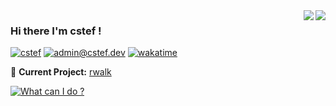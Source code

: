 <img align="right" src="https://github-readme-stats.vercel.app/api?username=cestef&hide_border=true&hide_rank=true&show_icons=true&title_color=606060&text_color=606060&bg_color=00000000">
<img align="right" src="https://github-readme-stats.vercel.app/api/top-langs/?username=cestef&layout=compact&title_color=606060&text_color=606060&bg_color=00000000&theme=dark&hide_border=true">
    

### Hi there I'm cstef !


[![cstef](https://img.shields.io/static/v1?label=cstef.dev&message=%20&color=yellow&logo=&style=flat-square&logoColor=white)](https://cstef.dev)
[![admin@cstef.dev](https://img.shields.io/static/v1?label=admin@cstef.dev&message=%20&color=red&logo=gmail&style=flat-square&logoColor=white)](mailto:admin@cstef.dev)
[![wakatime](https://wakatime.com/badge/user/d59f9f2c-97f4-4537-9693-8b610e14cb9f.svg?style=flat-square)](https://wakatime.com/@d59f9f2c-97f4-4537-9693-8b610e14cb9f)
  

🚧 **Current Project:** [rwalk](https://github.com/cestef/rwalk)

[![What can I do ?](https://skillicons.dev/icons?i=ts,kotlin,cs,rust)](https://cstef.dev)
